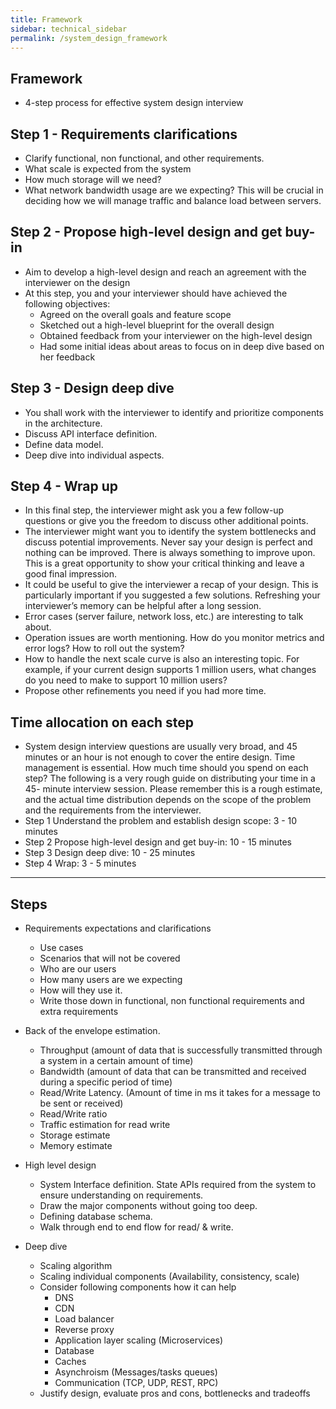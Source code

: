 ```yaml
---
title: Framework
sidebar: technical_sidebar
permalink: /system_design_framework
---
```


## Framework
- 4-step process for effective system design interview

## Step 1 - Requirements clarifications
- Clarify functional, non functional, and other requirements.
- What scale is expected from the system
- How much storage will we need? 
- What network bandwidth usage are we expecting? This will be crucial in deciding how we will
manage traffic and balance load between servers.

## Step 2 - Propose high-level design and get buy-in
- Aim to develop a high-level design and reach an agreement with the interviewer on the design
- At this step, you and your interviewer should have achieved the following objectives:
  - Agreed on the overall goals and feature scope
  - Sketched out a high-level blueprint for the overall design
  - Obtained feedback from your interviewer on the high-level design
  - Had some initial ideas about areas to focus on in deep dive based on her feedback

## Step 3 - Design deep dive
- You shall work with the interviewer to identify and prioritize components in the architecture.
- Discuss API interface definition.
- Define data model.
- Deep dive into individual aspects.

## Step 4 - Wrap up
- In this final step, the interviewer might ask you a few follow-up questions or give you the
freedom to discuss other additional points.
- The interviewer might want you to identify the system bottlenecks and discuss potential
improvements. Never say your design is perfect and nothing can be improved. There is
always something to improve upon. This is a great opportunity to show your critical
thinking and leave a good final impression.
- It could be useful to give the interviewer a recap of your design. This is particularly
important if you suggested a few solutions. Refreshing your interviewer’s memory can be
helpful after a long session.
- Error cases (server failure, network loss, etc.) are interesting to talk about.
- Operation issues are worth mentioning. How do you monitor metrics and error logs?
How to roll out the system?
- How to handle the next scale curve is also an interesting topic. For example, if your
current design supports 1 million users, what changes do you need to make to support 10
million users?
- Propose other refinements you need if you had more time.

## Time allocation on each step
- System design interview questions are usually very broad, and 45 minutes or an hour is not
enough to cover the entire design. Time management is essential. How much time should you
spend on each step? The following is a very rough guide on distributing your time in a 45-
minute interview session. Please remember this is a rough estimate, and the actual time
distribution depends on the scope of the problem and the requirements from the interviewer.
- Step 1 Understand the problem and establish design scope: 3 - 10 minutes
- Step 2 Propose high-level design and get buy-in: 10 - 15 minutes
- Step 3 Design deep dive: 10 - 25 minutes
- Step 4 Wrap: 3 - 5 minutes

---

## Steps
- Requirements expectations and clarifications  
  - Use cases
  - Scenarios that will not be covered
  - Who are our users
  - How many users are we expecting
  - How will they use it.
  - Write those down in functional, non functional requirements and extra requirements

- Back of the envelope estimation. 
  - Throughput (amount of data that is successfully transmitted through a system in a certain amount of time)
  - Bandwidth (amount of data that can be transmitted and received during a specific period of time)
  - Read/Write Latency. (Amount of time in ms it takes for a message to be sent or received)
  - Read/Write ratio
  - Traffic estimation for read write
  - Storage estimate
  - Memory estimate

- High level design
  - System Interface definition. State APIs required from the system to ensure understanding on requirements.
  - Draw the major components without going too deep.
  - Defining database schema.
  - Walk through end to end flow for read/ & write.
  
- Deep dive
  - Scaling algorithm
  - Scaling individual components (Availability, consistency, scale) 
  - Consider following components how it can help
    - DNS
    - CDN
    - Load balancer
    - Reverse proxy
    - Application layer scaling (Microservices)
    - Database
    - Caches
    - Asynchroism (Messages/tasks queues)
    - Communication (TCP, UDP, REST, RPC)
  - Justify design, evaluate pros and cons, bottlenecks and tradeoffs